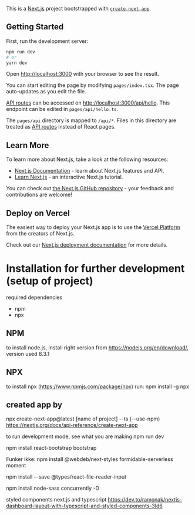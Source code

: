 This is a [Next.js](https://nextjs.org/) project bootstrapped with [`create-next-app`](https://github.com/vercel/next.js/tree/canary/packages/create-next-app).

## Getting Started

First, run the development server:

```bash
npm run dev
# or
yarn dev
```

Open [http://localhost:3000](http://localhost:3000) with your browser to see the result.

You can start editing the page by modifying `pages/index.tsx`. The page auto-updates as you edit the file.

[API routes](https://nextjs.org/docs/api-routes/introduction) can be accessed on [http://localhost:3000/api/hello](http://localhost:3000/api/hello). This endpoint can be edited in `pages/api/hello.ts`.

The `pages/api` directory is mapped to `/api/*`. Files in this directory are treated as [API routes](https://nextjs.org/docs/api-routes/introduction) instead of React pages.

## Learn More

To learn more about Next.js, take a look at the following resources:

- [Next.js Documentation](https://nextjs.org/docs) - learn about Next.js features and API.
- [Learn Next.js](https://nextjs.org/learn) - an interactive Next.js tutorial.

You can check out [the Next.js GitHub repository](https://github.com/vercel/next.js/) - your feedback and contributions are welcome!

## Deploy on Vercel

The easiest way to deploy your Next.js app is to use the [Vercel Platform](https://vercel.com/new?utm_medium=default-template&filter=next.js&utm_source=create-next-app&utm_campaign=create-next-app-readme) from the creators of Next.js.

Check out our [Next.js deployment documentation](https://nextjs.org/docs/deployment) for more details.

# Installation for further development (setup of project)

required dependencies

- npm
- npx

## NPM

to install node.js, install right version from https://nodejs.org/en/download/, version used 8.3.1

## NPX

to install npx (https://www.npmjs.com/package/npx) run:
npm install -g npx

## created app by

npx create-next-app@latest [name of project] --ts (--use-npm) https://nextjs.org/docs/api-reference/create-next-app

to run development mode, see what you are making
npm run dev

npm install react-bootstrap bootstrap

Funker ikke:
npm install @webdeb/next-styles formidable-serverless moment

npm install --save @types/react-file-reader-input

npm install node-sass concurrently -D

styled components next.js and typescript
https://dev.to/ramonak/nextjs-dashboard-layout-with-typescript-and-styled-components-3ld6
